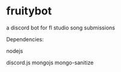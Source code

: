 # fruitybot
a discord bot for fl studio song submissions

Dependencies: 

nodejs

discord.js
mongojs
mongo-sanitize
